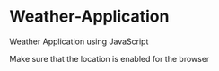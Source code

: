 # Weather-Application
Weather Application using JavaScript

Make sure that the location is enabled for the browser
